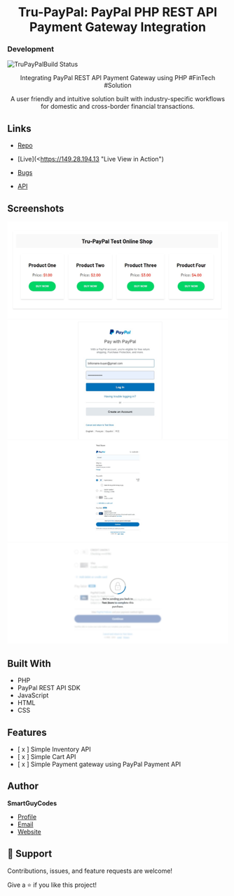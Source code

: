 <h1 align="center">Tru-PayPal: PayPal PHP REST API Payment Gateway Integration </h1>

### Development 
![TruPayPalBuild Status](https://github.com/SmartGuyCodes/Tru-PayPal/actions/workflows/TruPayPalBuild.yml/badge.svg)

<p align="center">
	Integrating PayPal REST API Payment Gateway using PHP #FinTech #Solution
</p>

<p align="center">
	A user friendly and intuitive solution built with industry-specific workflows for domestic and cross-border financial transactions.
</p>

## Links

- [Repo](https://github.com/SmartGuyCodes/Tru-PayPal "Tru-PayPal Repo")

- [Live](<https://149.28.194.13 "Live View in Action")

- [Bugs](https://github.com/SmartGuyCodes/Tru-PayPal/issues "Issues Page")

- [API](<API Link> "API")

## Screenshots

![Home Page](/screenshots/home.jpg "Home Page")
![PayPal Login Page](/screenshots/paypal-login.jpg "PayPal Login Page")
![Payment Confirmation Page](/screenshots/confirm-payment.jpg "Payment Confirmation Page")
![Payment Completion Page](/screenshots/complete-payment.jpg "Payment Completion Page")

## Built With

- PHP
- PayPal REST API SDK
- JavaScript
- HTML
- CSS

## Features

- [ x ] Simple Inventory API
- [ x ] Simple Cart API
- [ x ] Simple Payment gateway using PayPal Payment API

## Author

**SmartGuyCodes**

- [Profile](https://github.com/SmartGuyCodes "SmartGuyCodes")
- [Email](mailto:smartguycodes@gmail.com?subject=Hi "Hi!")
- [Website](https://trucomm.co.ke "Welcome")

## 🤝 Support

Contributions, issues, and feature requests are welcome!

Give a ⭐️ if you like this project!

